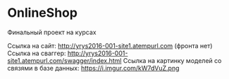 # OnlineShop

Финальный проект на курсах

Ссылка на сайт: http://yrys2016-001-site1.atempurl.com (фронта нет)
Ссылка на сваггер: http://yrys2016-001-site1.atempurl.com/swagger/index.html
Ссылка на картинку моделей со связями в базе данных: https://i.imgur.com/kW7dVuZ.png
